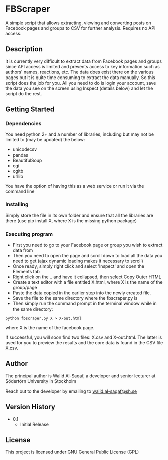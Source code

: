 # FBScraper 

A simple script that allows extracting, viewing and converting posts on Facebook pages and groups to CSV for further analysis. Requires no API access.

## Description

It is currently very difficult to extract data from Facebook pages and groups since API access is limited and prevents access to key information such as authors' names, reactions, etc. The data does exist there on the various pages but it is quite time consuming to extract the data manually. So this script does the job for you. All you need to do is login your account, save the data you see on the screen using Inspect (details below) and let the script do the rest.

## Getting Started

### Dependencies

You need python 2+ and a number of libraries, including but may not be limited to (may be updated) the below:

* unicodecsv 
* pandas
* BeautifulSoup
* cgi
* cgitb
* urllib
  
You have the option of having this as a web service or run it via the command line

### Installing

Simply store the file in its own folder and ensure that all the libraries are there (use pip install X, where X is the missing python package)

### Executing program

- First you need to go to your Facebook page or group you wish to extract data from
- Then you need to open the page and scroll down to load all the data you need to get (ajax dynamic loading makes it necessary to scroll)
- Once ready, simply right click and select 'Inspect' and open the Elements tab
- Right click on the <body>..</body> and have it collapsed, then select Copy Outer HTML
- Create a text editor with a file entitled X.html, where X is the name of the group/page
- Paste the data copied in the earlier step into the newly created file.
- Save the file to the same directory where the fbscraper.py is
- Then simply run the command prompt in the terminal window while in the same directory:
```
python fbscraper.py X > X-out.html
```
where X is the name of the facebook page. 

If successful, you will soon find two files: X.csv and X-out.html. The latter is used for you to preview the results and the core data is found in the CSV file X.csv.
 
## Author 

The principal author is Walid Al-Saqaf, a developer and senior lecturer at Södertörn University in Stockholm

Reach out to the developer by emailing to walid.al-saqaf@sh.se

## Version History

* 0.1
    * Initial Release

## License

This project is licensed under GNU General Public License (GPL)
